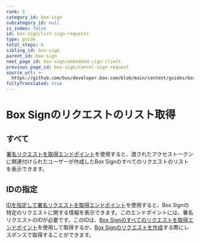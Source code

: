 ```yaml
---
rank: 5
category_id: box-sign
subcategory_id: null
is_index: false
id: box-sign/list-sign-requests
type: guide
total_steps: 6
sibling_id: box-sign
parent_id: box-sign
next_page_id: box-sign/embedded-sign-client
previous_page_id: box-sign/cancel-sign-request
source_url: >-
  https://github.com/box/developer.box.com/blob/main/content/guides/box-sign/list-sign-requests.md
fullyTranslated: true
---
```

# Box Signのリクエストのリスト取得

## すべて

[署名リクエストを取得エンドポイント][get_all]を使用すると、渡されたアクセストークンに関連付けられたユーザーが作成したBox Signのすべてのリクエストのリストを表示できます。

<Samples id="get_sign_requests">

</Samples>

## IDの指定

[IDを指定して署名リクエストを取得エンドポイント][get_by_id]を使用すると、Box Signの特定のリクエストに関する情報を表示できます。このエンドポイントには、署名リクエストのIDが必要です。このIDは、[Box Signのすべてのリクエストを取得エンドポイント][get_all]を使用して取得するか、[Box Signのリクエストを作成][create]する際にレスポンスで取得することができます。

<Samples id="get_sign_requests_id">

</Samples>

[get_all]: e://get-sign-requests

[get_by_id]: e://get-sign-requests-id

[create]: e://post-sign-requests
